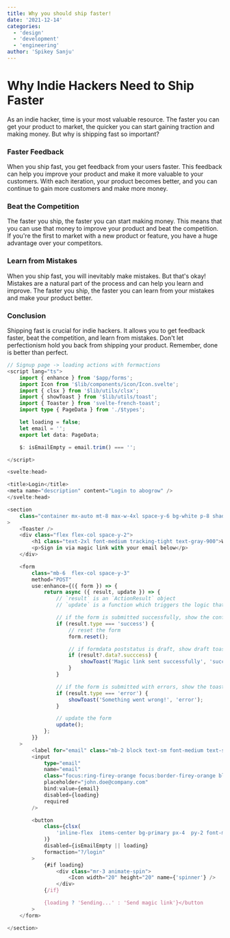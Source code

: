 ```yaml
---
title: Why you should ship faster!
date: '2021-12-14'
categories:
  - 'design'
  - 'development'
  - 'engineering'
author: 'Spikey Sanju'
---
```


<script>
import CodeHeader from '$lib/components/codeheader/CodeHeader.svelte';
</script>

# Why Indie Hackers Need to Ship Faster

As an indie hacker, time is your most valuable resource. The faster you can get your product to market, the quicker you can start gaining traction and making money. But why is shipping fast so important?

### Faster Feedback

When you ship fast, you get feedback from your users faster. This feedback can help you improve your product and make it more valuable to your customers. With each iteration, your product becomes better, and you can continue to gain more customers and make more money.

### Beat the Competition

The faster you ship, the faster you can start making money. This means that you can use that money to improve your product and beat the competition. If you're the first to market with a new product or feature, you have a huge advantage over your competitors.

### Learn from Mistakes

When you ship fast, you will inevitably make mistakes. But that's okay! Mistakes are a natural part of the process and can help you learn and improve. The faster you ship, the faster you can learn from your mistakes and make your product better.

### Conclusion

Shipping fast is crucial for indie hackers. It allows you to get feedback faster, beat the competition, and learn from mistakes. Don't let perfectionism hold you back from shipping your product. Remember, done is better than perfect.

<CodeHeader title="🖥️ Terminal – src > lib > posts"/>

```ts
// Signup page -> loading actions with formactions
<script lang="ts">
	import { enhance } from '$app/forms';
	import Icon from '$lib/components/icon/Icon.svelte';
	import { clsx } from '$lib/utils/clsx';
	import { showToast } from '$lib/utils/toast';
	import { Toaster } from 'svelte-french-toast';
	import type { PageData } from './$types';

    let loading = false;
    let email = '';
    export let data: PageData;

    $: isEmailEmpty = email.trim() === '';

</script>

<svelte:head>

<title>Login</title>
<meta name="description" content="Login to abogrow" />
</svelte:head>

<section
	class="container mx-auto mt-8 max-w-4xl space-y-6 bg-white p-8 shadow-xl shadow-gray-500/5"
>
	<Toaster />
	<div class="flex flex-col space-y-2">
		<h1 class="text-2xl font-medium tracking-tight text-gray-900">Welcome to Abogrow</h1>
		<p>Sign in via magic link with your email below</p>
	</div>

    <form
    	class="mb-6  flex-col space-y-3"
    	method="POST"
    	use:enhance={({ form }) => {
    		return async ({ result, update }) => {
    			// `result` is an `ActionResult` object
    			// `update` is a function which triggers the logic that would be triggered if this callback wasn't set

    			// if the form is submitted successfully, show the confetti
    			if (result.type === 'success') {
    				// reset the form
    				form.reset();

    				// if formdata poststatus is draft, show draft toast
    				if (result?.data?.succcess) {
    					showToast('Magic link sent successfully', 'success');
    				}
    			}

    			// if the form is submitted with errors, show the toast
    			if (result.type === 'error') {
    				showToast('Something went wrong!', 'error');
    			}

    			// update the form
    			update();
    		};
    	}}
    >
    	<label for="email" class="mb-2 block text-sm font-medium text-slate-900">Email address</label>
    	<input
    		type="email"
    		name="email"
    		class="focus:ring-firey-orange focus:border-firey-orange block w-full border border-slate-200 bg-slate-50 p-2.5 text-sm text-slate-900"
    		placeholder="john.doe@company.com"
    		bind:value={email}
    		disabled={loading}
    		required
    	/>

    	<button
    		class={clsx(
    			'inline-flex  items-center bg-primary px-4  py-2 font-medium text-white shadow-md shadow-primary/50 disabled:opacity-50 disabled:cursor-not-allowed'
    		)}
    		disabled={isEmailEmpty || loading}
    		formaction="?/login"
    	>
    		{#if loading}
    			<div class="mr-3 animate-spin">
    				<Icon width="20" height="20" name={'spinner'} />
    			</div>
    		{/if}

    		{loading ? 'Sending...' : 'Send magic link'}</button
    	>
    </form>

</section>
```
